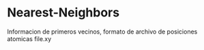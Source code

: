 # Nearest-Neighbors
Informacion de primeros vecinos, formato de archivo de posiciones atomicas file.xy
